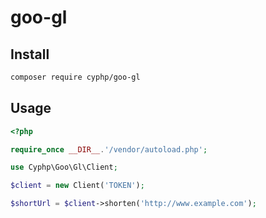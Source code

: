 # goo-gl

## Install
```bash
composer require cyphp/goo-gl
```

## Usage
```php
<?php

require_once __DIR__.'/vendor/autoload.php';

use Cyphp\Goo\Gl\Client;

$client = new Client('TOKEN');

$shortUrl = $client->shorten('http://www.example.com');

```
